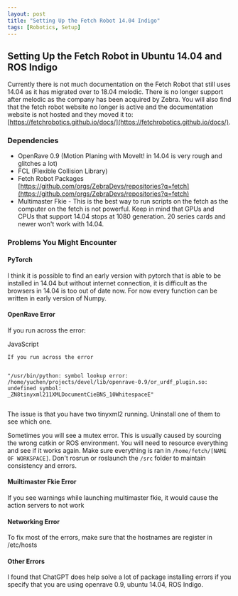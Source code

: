 ```yaml
---
layout: post
title: "Setting Up the Fetch Robot 14.04 Indigo"
tags: [Robotics, Setup]
---
```


## Setting Up the Fetch Robot in Ubuntu 14.04 and ROS Indigo
Currently there is not much documentation on the Fetch Robot that still uses 14.04 as it has migrated over to 18.04 melodic. There is no longer support after melodic as the company has been acquired by Zebra. You will also find that the fetch robot website no longer is active and the documentation website is not hosted and they moved it to: [https://fetchrobotics.github.io/docs/](https://fetchrobotics.github.io/docs/). 

### Dependencies
- OpenRave 0.9 (Motion Planing with MoveIt! in 14.04 is very rough and glitches a lot)
- FCL (Flexible Collision Library)
- Fetch Robot Packages [https://github.com/orgs/ZebraDevs/repositories?q=fetch](https://github.com/orgs/ZebraDevs/repositories?q=fetch)
- Multimaster Fkie - This is the best way to run scripts on the fetch as the computer on the fetch is not powerful. Keep in mind that GPUs and CPUs that support 14.04 stops at 1080 generation. 20 series cards and newer won't work with 14.04.




### Problems You Might Encounter

#### PyTorch
I think it is possible to find an early version with pytorch that is able to be installed in 14.04 but without internet connection, it is difficult as the browsers in 14.04 is too out of date now. For now every function can be written in early version of Numpy.

#### OpenRave Error
If you run across the error:

<div class="code-block-container">
  <div class="code-block-header">
    <span>JavaScript</span>
  </div>
  <pre><code class="language-bash">If you run across the error

"/usr/bin/python:
symbol lookup error:
/home/yuchen/projects/devel/lib/openrave-0.9/or_urdf_plugin.so:
undefined symbol: _ZN8tinyxml211XMLDocumentCieBNS_10WhitespaceE"</code></pre>
</div>

The issue is that you have two tinyxml2 running. Uninstall one of them to see which one.

Sometimes you will see a mutex error. This is usually caused by sourcing the wrong catkin or ROS environment. You will need to resource everything and see if it works again. Make sure everything is ran in `/home/fetch/[NAME OF WORKSPACE]`. Don't rosrun or roslaunch the `/src` folder to maintain consistency and errors.

#### Muiltimaster Fkie Error
If you see warnings while launching multimaster fkie, it would cause the action
servers to not work 

#### Networking Error
To fix most of the errors, make sure that the hostnames are register in /etc/hosts

#### Other Errors
I found that ChatGPT does help solve a lot of package installing errors if you specify that you are using openrave 0.9, ubuntu 14.04, ROS Indigo.